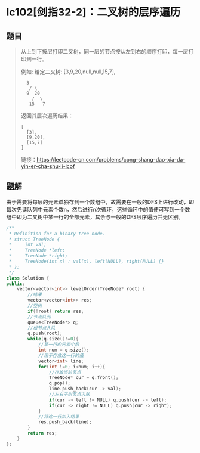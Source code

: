 # lc102[剑指32-2]：二叉树的层序遍历

## 题目

> 从上到下按层打印二叉树，同一层的节点按从左到右的顺序打印，每一层打印到一行。
>
>  
>
> 例如:
> 给定二叉树: [3,9,20,null,null,15,7],
>
> ```
> 	3
>    / \
>   9  20
>     /  \
>    15   7
> ```
>
> 返回其层次遍历结果：
>
> ```
> [
>   [3],
>   [9,20],
>   [15,7]
> ]
> ```
>
> 
>
> 链接：https://leetcode-cn.com/problems/cong-shang-dao-xia-da-yin-er-cha-shu-ii-lcof

## 题解

由于需要将每层的元素单独存到一个数组中，故需要在一般的DFS上进行改动，即每次先读队列中元素个数n，然后进行n次循环，这些循环中的值便可写到一个数组中即为二叉树中某一行的全部元素，其余与一般的DFS层序遍历并无区别。

```c++
/**
 * Definition for a binary tree node.
 * struct TreeNode {
 *     int val;
 *     TreeNode *left;
 *     TreeNode *right;
 *     TreeNode(int x) : val(x), left(NULL), right(NULL) {}
 * };
 */
class Solution {
public:
    vector<vector<int>> levelOrder(TreeNode* root) {
        //结果
        vector<vector<int>> res;
        //空树
        if(!root) return res;
        //节点队列
        queue<TreeNode*> q;
        //根节点入队
        q.push(root);
        while(q.size()!=0){
            //某一行的元素个数
            int num = q.size();
            //用于存放这一行的值
            vector<int> line;
            for(int i=0; i<num; i++){
                //存放当前节点
                TreeNode* cur = q.front();
                q.pop();
                line.push_back(cur -> val);
                //左右子树节点入队
                if(cur -> left != NULL) q.push(cur -> left);
                if(cur -> right != NULL) q.push(cur -> right);
            }
            //将这一行加入结果
            res.push_back(line);
        }
        return res;
    }
};
```

